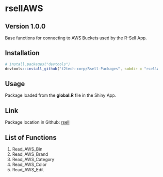 rsellAWS
================

## Version 1.0.0

Base functions for connecting to AWS Buckets used by the R-Sell App.

## Installation

``` r
# install.packages("devtools")
devtools::install_github("t2tech-corp/Rsell-Packages", subdir = "rsellAWS")
```

## Usage

Package loaded from the **global.R** file in the Shiny App.

## Link

Package location in Github:
[rsell](https://github.com/t2tech-corp/Rsell-Packages/tree/main/rsellAWS)

## List of Functions

1.  Read\_AWS\_Bin
2.  Read\_AWS\_Brand
3.  Read\_AWS\_Category
4.  Read\_AWS\_Color
5.  Read\_AWS\_Edit
